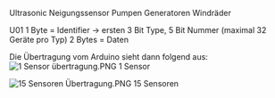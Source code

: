 Ultrasonic
Neigungssensor
Pumpen
Generatoren
Windräder

U01
1 Byte = Identifier -> ersten 3 Bit Type, 5 Bit Nummer (maximal 32 Geräte pro Typ)
2 Bytes = Daten

Die Übertragung vom Arduino sieht dann folgend aus:
![1 Sensor übertragung.PNG](/.attachments/1%20Sensor%20übertragung-0aa4238c-de5b-4540-a13e-7ae2d773f74a.PNG)
1 Sensor


![15 Sensoren Übertragung.PNG](/.attachments/15%20Sensoren%20Übertragung-e593c741-3c8c-4ab8-9bc8-394d4176e9c3.PNG)
15 Sensoren
